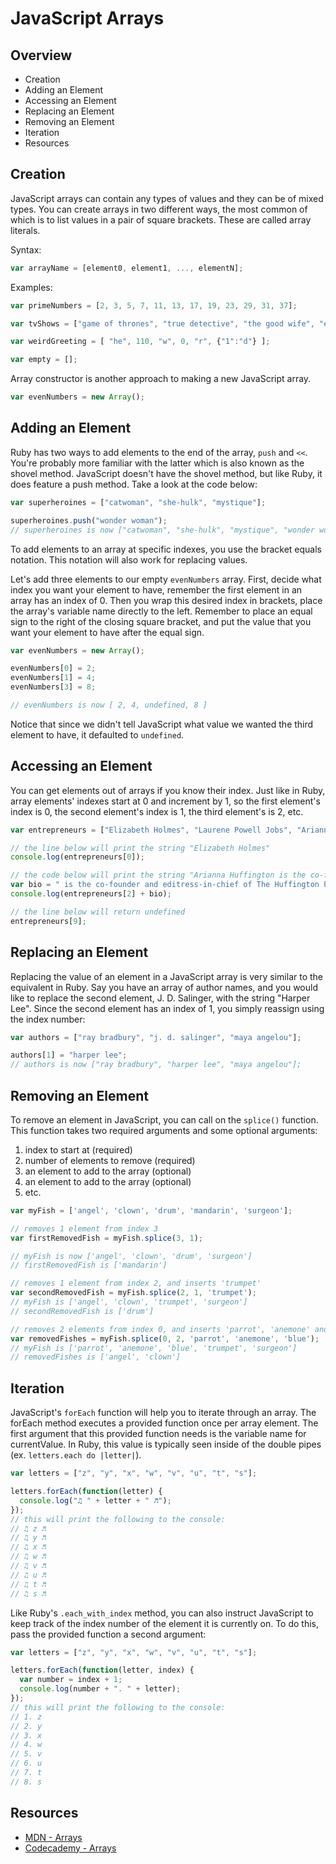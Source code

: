 # JavaScript Arrays

## Overview

* Creation
* Adding an Element
* Accessing an Element
* Replacing an Element
* Removing an Element
* Iteration
* Resources

## Creation

JavaScript arrays can contain any types of values and they can be of mixed types. You can create arrays in two different ways, the most common of which is to list values in a pair of square brackets. These are called array literals. 

Syntax:

```javascript
var arrayName = [element0, element1, ..., elementN];
```

Examples:

```javascript
var primeNumbers = [2, 3, 5, 7, 11, 13, 17, 19, 23, 29, 31, 37];

var tvShows = ["game of thrones", "true detective", "the good wife", "empire"];

var weirdGreeting = [ "he", 110, "w", 0, "r", {"1":"d"} ];

var empty = [];
```

Array constructor is another approach to making a new JavaScript array.

```javascript
var evenNumbers = new Array();
```

## Adding an Element

Ruby has two ways to add elements to the end of the array, `push` and `<<`. You're probably more familiar with the latter which is also known as the shovel method. JavaScript doesn't have the shovel method, but like Ruby, it does feature a push method. Take a look at the code below:

```javascript
var superheroines = ["catwoman", "she-hulk", "mystique"];

superheroines.push("wonder woman");
// superheroines is now ["catwoman", "she-hulk", "mystique", "wonder woman"]
```

To add elements to an array at specific indexes, you use the bracket equals notation. This notation will also work for replacing values.

Let's add three elements to our empty `evenNumbers` array. First, decide what index you want your element to have, remember the first element in an array has an index of 0. Then you wrap this desired index in brackets, place the array's variable name directly to the left. Remember to place an equal sign to the right of the closing square bracket, and put the value that you want your element to have after the equal sign.

```javascript
var evenNumbers = new Array();

evenNumbers[0] = 2;
evenNumbers[1] = 4;
evenNumbers[3] = 8;

// evenNumbers is now [ 2, 4, undefined, 8 ]
```

Notice that since we didn't tell JavaScript what value we wanted the third element to have, it defaulted to `undefined`.

## Accessing an Element

You can get elements out of arrays if you know their index. Just like in Ruby, array elements' indexes start at 0 and increment by 1, so the first element's index is 0, the second element's index is 1, the third element's is 2, etc.

```javascript
var entrepreneurs = ["Elizabeth Holmes", "Laurene Powell Jobs", "Arianna Huffington"];

// the line below will print the string "Elizabeth Holmes"
console.log(entrepreneurs[0]);

// the code below will print the string "Arianna Huffington is the co-founder and editress-in-chief of The Huffington Post"
var bio = " is the co-founder and editress-in-chief of The Huffington Post";
console.log(entrepreneurs[2] + bio);

// the line below will return undefined
entrepreneurs[9];
```

## Replacing an Element

Replacing the value of an element in a JavaScript array is very similar to the equivalent in Ruby. Say you have an array of author names, and you would like to replace the second element, J. D. Salinger, with the string "Harper Lee". Since the second element has an index of 1, you simply reassign using the index number:

```javascript
var authors = ["ray bradbury", "j. d. salinger", "maya angelou"];

authors[1] = "harper lee";
// authors is now ["ray bradbury", "harper lee", "maya angelou"];
```

## Removing an Element

To remove an element in JavaScript, you can call on the `splice()` function. This function takes two required arguments and some optional arguments:

1. index to start at (required)
2. number of elements to remove (required)
3. an element to add to the array (optional)
4. an element to add to the array (optional)
5. etc.

```javascript
var myFish = ['angel', 'clown', 'drum', 'mandarin', 'surgeon'];

// removes 1 element from index 3
var firstRemovedFish = myFish.splice(3, 1);

// myFish is now ['angel', 'clown', 'drum', 'surgeon']
// firstRemovedFish is ['mandarin']

// removes 1 element from index 2, and inserts 'trumpet'
var secondRemovedFish = myFish.splice(2, 1, 'trumpet');
// myFish is ['angel', 'clown', 'trumpet', 'surgeon']
// secondRemovedFish is ['drum']

// removes 2 elements from index 0, and inserts 'parrot', 'anemone' and 'blue'
var removedFishes = myFish.splice(0, 2, 'parrot', 'anemone', 'blue');
// myFish is ['parrot', 'anemone', 'blue', 'trumpet', 'surgeon']
// removedFishes is ['angel', 'clown']
```

## Iteration

JavaScript's `forEach` function will help you to iterate through an array. The forEach method executes a provided function once per array element. The first argument that this provided function needs is the variable name for currentValue. In Ruby, this value is typically seen inside of the double pipes (ex. `letters.each do |letter|`).

```javascript
var letters = ["z", "y", "x", "w", "v", "u", "t", "s"];

letters.forEach(function(letter) {
  console.log("♫ " + letter + " ♬");
});
// this will print the following to the console:
// ♫ z ♬
// ♫ y ♬
// ♫ x ♬
// ♫ w ♬
// ♫ v ♬
// ♫ u ♬
// ♫ t ♬
// ♫ s ♬
```

Like Ruby's `.each_with_index` method, you can also instruct JavaScript to keep track of the index number of the element it is currently on. To do this, pass the provided function a second argument:

```javascript
var letters = ["z", "y", "x", "w", "v", "u", "t", "s"];

letters.forEach(function(letter, index) {
  var number = index + 1;
  console.log(number + ". " + letter);
});
// this will print the following to the console:
// 1. z
// 2. y
// 3. x
// 4. w
// 5. v
// 6. u
// 7. t
// 8. s
```

## Resources

* [MDN - Arrays](https://developer.mozilla.org/en-US/docs/Web/JavaScript/Reference/Global_Objects/Array)
* [Codecademy - Arrays](http://www.codecademy.com/glossary/javascript)
